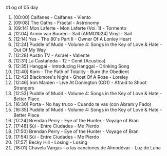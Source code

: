 #Log of 05 day

1. [00:00] Caifanes - Caifanes - Viento
1. [09:08] The Oaths - Fractal - Astronomy
1. [09:14] Mon Laferte - Mon Laferte (Vol. 1) - Tormento
1. [12:04] Armin van Buuren - Sail (ARMD1024) Vinyl - Sail
1. [12:14] Yes - The 80's Part II - Owner Of A Lonley Heart
1. [12:24] Puddle of Mudd - Volume 4: Songs in the Key of Love & Hate - Out Of My Way
1. [12:28] Austin TV - Asrael - Valiente
1. [12:31] La Castañeda - 12 - Cenit (Acustica)
1. [12:35] Hanggai - Introducing Hanggai - Drinking Song
1. [12:40] Korn - The Path of Totality - Burn the Obedient
1. [12:42] Blackmore's Night - Ghost Of A Rose - Loreley
1. [12:46] Iron Maiden - Live At Donington (CD1) - Afraid to Shoot Strangers
1. [12:53] Puddle of Mudd - Volume 4: Songs in the Key of Love & Hate - Better Place
1. [16:30] Porta - No hay truco - Cuando te vas (con Abram y Fado)
1. [16:35] Puddle of Mudd - Volume 4: Songs in the Key of Love & Hate - Better Place
1. [17:24] Brendan Perry - Eye of the Hunter - Voyage of Bran
1. [17:48] Súi - Entre Ciudades - Me Pierdo
1. [17:50] Brendan Perry - Eye of the Hunter - Voyage of Bran
1. [17:54] Súi - Entre Ciudades - Me Pierdo
1. [17:57] Becky Hill - Losing - Losing
1. [18:01] Chavela Vargas - o las canciones de Almodóvar - Luz de Luna
